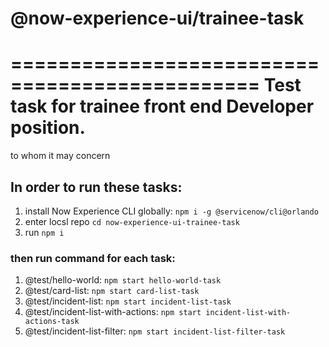 # @now-experience-ui/trainee-task
===============================================
Test task for trainee front end Developer position.
===============================================
to whom it may concern

## In order to run these tasks: 
1. install Now Experience CLI globally: `npm i -g @servicenow/cli@orlando`
2. enter locsl repo `cd now-experience-ui-trainee-task`
3. run `npm i`

### then run command for each task:
1. @test/hello-world: `npm start hello-world-task`
2. @test/card-list: `npm start card-list-task`
3. @test/incident-list: `npm start incident-list-task`
4. @test/incident-list-with-actions: `npm start incident-list-with-actions-task`
5. @test/incident-list-filter: `npm start incident-list-filter-task`